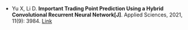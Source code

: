 * Yu X, Li D. <b>Important Trading Point Prediction Using a Hybrid Convolutional Recurrent Neural Network[J]</b>. Applied Sciences, 2021, 11(9): 3984. [Link](https://www.mdpi.com/2076-3417/11/9/3984)